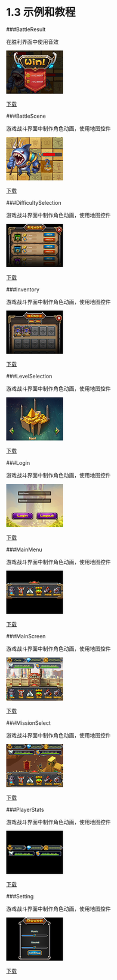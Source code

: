 # 1.3 示例和教程

###BattleResult

在胜利界面中使用音效

![](res/BattleResult.png)

[下载](res/BattleResult.zip)

###BattleScene

游戏战斗界面中制作角色动画，使用地图控件

![](res/BattleScene.png)

[下载](res/BattleScene.zip)

###DifficultySelection

游戏战斗界面中制作角色动画，使用地图控件

![](res/DifficultySelection.png)

[下载](res/DifficultySelection.zip)

###Inventory

游戏战斗界面中制作角色动画，使用地图控件

![](res/Inventory.png)

[下载](res/Inventory.zip)

###LevelSelection

游戏战斗界面中制作角色动画，使用地图控件

![](res/LevelSelection.png)

[下载](res/LevelSelection.zip)

###Login

游戏战斗界面中制作角色动画，使用地图控件

![](res/Login.png)

[下载](res/Login.zip)

###MainMenu

游戏战斗界面中制作角色动画，使用地图控件

![](res/MainMenu.png)

[下载](res/MainMenu.zip)

###MainScreen

游戏战斗界面中制作角色动画，使用地图控件

![](res/MainScreen.png)

[下载](res/MainScreen.zip)

###MissionSelect

游戏战斗界面中制作角色动画，使用地图控件

![](res/MissionSelect.png)

[下载](res/MissionSelect.zip)

###PlayerStats

游戏战斗界面中制作角色动画，使用地图控件

![](res/PlayerStats.png)

[下载](res/PlayerStats.zip)

###Setting

游戏战斗界面中制作角色动画，使用地图控件

![](res/Setting.png)

[下载](res/Setting.zip)